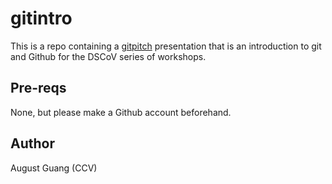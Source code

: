 # gitintro

This is a repo containing a [gitpitch](https://gitpitch.com/) presentation that is an introduction to git and Github for the DSCoV series of workshops.

## Pre-reqs

None, but please make a Github account beforehand.

## Author

August Guang (CCV)
